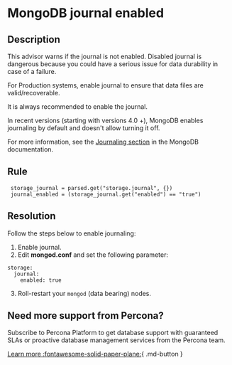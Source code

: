 # MongoDB journal enabled

## Description
This advisor warns if the journal is not enabled. 
Disabled journal is dangerous because you could have a serious issue for data durability in case of a failure.

For Production systems, enable journal to ensure that data files are valid/recoverable.

It is always recommended to enable the journal. 

In recent versions (starting with versions 4.0 +), MongoDB enables journaling by default and doesn't allow turning it off.

For more information, see the [Journaling section](https://docs.mongodb.com/manual/core/journaling/) in the MongoDB documentation.



## Rule
```
 storage_journal = parsed.get("storage.journal", {})
 journal_enabled = (storage_journal.get("enabled") == "true")
```


## Resolution

Follow the steps below to enable journaling: 

1. Enable journal. 
2. Edit **mongod.conf** and set the following parameter:
```
storage:
  journal:
	enabled: true
```

3. Roll-restart your `mongod` (data bearing) nodes.

## Need more support from Percona?
Subscribe to Percona Platform to get database support with guaranteed SLAs or proactive database management services from the Percona team.

[Learn more :fontawesome-solid-paper-plane:](https://per.co.na/subscribe){ .md-button }
